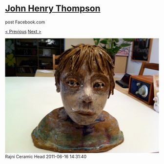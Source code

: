 # [John Henry Thompson](../README.md)
post Facebook.com

[< Previous](2011-06-16-1.md) [Next >](2011-06-15-1.md)

[![](../media/2011-06-16/Table-Rajni-Ceramic-Head.jpg)](../README.md)
Rajni Ceramic Head
2011-06-16 14:31:40